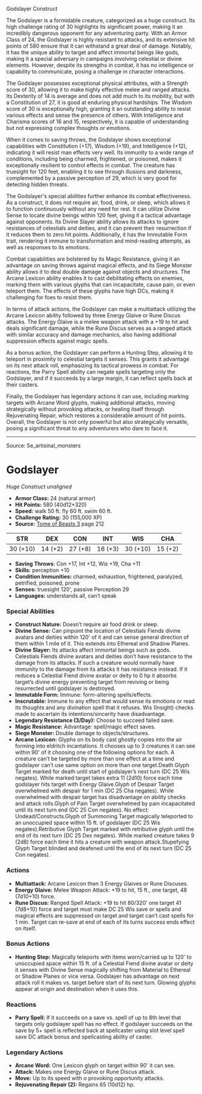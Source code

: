 <MonsterName/>Godslayer</MonsterName>
<CreatureType/>Construct</CreatureType>

<summary>The Godslayer is a formidable creature, categorized as a huge construct. Its high challenge rating of 30 highlights its significant power, making it an incredibly dangerous opponent for any adventuring party. With an Armor Class of 24, the Godslayer is highly resistant to attacks, and its extensive hit points of 580 ensure that it can withstand a great deal of damage. Notably, it has the unique ability to target and affect immortal beings like gods, making it a special adversary in campaigns involving celestial or divine elements. However, despite its strengths in combat, it has no intelligence or capability to communicate, posing a challenge in character interactions. </summary>

<detail>

The Godslayer possesses exceptional physical attributes, with a Strength score of 30, allowing it to make highly effective melee and ranged attacks. Its Dexterity of 14 is average and does not add much to its mobility, but with a Constitution of 27, it is good at enduring physical hardships. The Wisdom score of 30 is exceptionally high, granting it an outstanding ability to resist various effects and sense the presence of others. With Intelligence and Charisma scores of 16 and 15, respectively, it is capable of understanding but not expressing complex thoughts or emotions.

When it comes to saving throws, the Godslayer shows exceptional capabilities with Constitution (+17), Wisdom (+19), and Intelligence (+12), indicating it will resist man effects very well. Its immunity to a wide range of conditions, including being charmed, frightened, or poisoned, makes it exceptionally resilient to control effects in combat. The creature has truesight for 120 feet, enabling it to see through illusions and darkness, complemented by a passive perception of 29, which is very good for detecting hidden threats.

The Godslayer's special abilities further enhance its combat effectiveness. As a construct, it does not require air, food, drink, or sleep, which allows it to function continuously without any need for rest. It can utilize Divine Sense to locate divine beings within 120 feet, giving it a tactical advantage against opponents. Its Divine Slayer ability allows its attacks to ignore resistances of celestials and deities, and it can prevent their resurrection if it reduces them to zero hit points. Additionally, it has the Immutable Form trait, rendering it immune to transformation and mind-reading attempts, as well as responses to its emotions.

Combat capabilities are bolstered by its Magic Resistance, giving it an advantage on saving throws against magical effects, and its Siege Monster ability allows it to deal double damage against objects and structures. The Arcane Lexicon ability enables it to cast debilitating effects on enemies, marking them with various glyphs that can incapacitate, cause pain, or even teleport them. The effects of these glyphs have high DCs, making it challenging for foes to resist them.

In terms of attack actions, the Godslayer can make a multiattack utilizing the Arcane Lexicon ability followed by three Energy Glaive or Rune Discus attacks. The Energy Glaive is a melee weapon attack with a +19 to hit and deals significant damage, while the Rune Discus serves as a ranged attack with similar accuracy and damage mechanics, also having additional suppression effects against magic spells.

As a bonus action, the Godslayer can perform a Hunting Step, allowing it to teleport in proximity to celestial targets it senses. This grants it advantage on its next attack roll, emphasizing its tactical prowess in combat. For reactions, the Parry Spell ability can negate spells targeting only the Godslayer, and if it succeeds by a large margin, it can reflect spells back at their casters.

Finally, the Godslayer has legendary actions it can use, including marking targets with Arcane Word glyphs, making additional attacks, moving strategically without provoking attacks, or healing itself through Rejuvenating Repair, which restores a considerable amount of hit points. Overall, the Godslayer is not only powerful but also strategically versatile, posing a significant threat to any adventurers who dare to face it.</detail>



---

Source: 5e_artisinal_monsters

# Godslayer

*Huge* *Construct* *unaligned*

- **Armor Class:** 24 (natural armor)
- **Hit Points:** 580 (40d12+320)
- **Speed:** walk 50 ft. fly 60 ft. swim 60 ft.
- **Challenge Rating:** 30 (155,000 XP)
- **Source:** [Tome of Beasts 3](https://koboldpress.com/kpstore/product/tome-of-beasts-3-for-5th-edition/) page 212

| STR | DEX | CON | INT | WIS | CHA |
| --- | --- | --- | --- | --- | --- |
| 30 (+10) | 14 (+2) | 27 (+8) | 16 (+3) | 30 (+10) | 15 (+2) |

- **Saving Throws**: Con +17, Int +12, Wis +19, Cha +11
- **Skills:** perception +10
- **Condition Immunities:** charmed, exhaustion, frightened, paralyzed, petrified, poisoned, prone
- **Senses:** truesight 120', passive Perception 29
- **Languages:** understands all, can’t speak

### Special Abilities

- **Construct Nature:** Doesn’t require air food drink or sleep.
- **Divine Sense:** Can pinpoint the location of Celestials Fiends divine avatars and deities within 120' of it and can sense general direction of them within 1 mile of it. This extends into Ethereal and Shadow Planes.
- **Divine Slayer:** Its attacks affect immortal beings such as gods. Celestials Fiends divine avatars and deities don’t have resistance to the damage from its attacks. If such a creature would normally have immunity to the damage from its attacks it has resistance instead. If it reduces a Celestial Fiend divine avatar or deity to 0 hp it absorbs target’s divine energy preventing target from reviving or being resurrected until godslayer is destroyed.
- **Immutable Form:** Immune: form-altering spells/effects.
- **Inscrutable:** Immune to any effect that would sense its emotions or read its thoughts and any divination spell that it refuses. Wis (Insight) checks made to ascertain its intentions/sincerity have disadvantage.
- **Legendary Resistance (3/Day):** Choose to succeed failed save.
- **Magic Resistance:** Advantage: spell/magic effect saves.
- **Siege Monster:** Double damage to objects/structures.
- **Arcane Lexicon:** Glyphs on its body cast ghostly copies into the air forming into eldritch incantations. It chooses up to 3 creatures it can see within 90' of it choosing one of the following options for each. A creature can’t be targeted by more than one effect at a time and godslayer can’t use same option on more than one target.Death Glyph Target marked for death until start of godslayer’s next turn (DC 25 Wis negates). While marked target takes extra 11 (2d10) force each time godslayer hits target with Energy Glaive.Glyph of Despair Target overwhelmed with despair for 1 min (DC 25 Cha negates). While overwhelmed with despair target has disadvantage on ability checks and attack rolls.Glyph of Pain Target overwhelmed by pain incapacitated until its next turn end (DC 25 Con negates). No effect: Undead/Constructs.Glyph of Summoning Target magically teleported to an unoccupied space within 15 ft. of godslayer (DC 25 Wis negates).Retributive Glyph Target marked with retributive glyph until the end of its next turn (DC 25 Dex negates). While marked creature takes 9 (2d8) force each time it hits a creature with weapon attack.Stupefying Glyph Target blinded and deafened until the end of its next turn (DC 25 Con negates).

### Actions

- **Multiattack:** Arcane Lexicon then 3 Energy Glaives or Rune Discuses.
- **Energy Glaive:** Melee Weapon Attack: +19 to hit, 15 ft., one target, 48 (7d10+10) force.
- **Rune Discus:** Ranged Spell Attack: +19 to hit 80/320' one target 41 (7d8+10) force and target must make DC 25 Wis save or spells and magical effects are suppressed on target and target can’t cast spells for 1 min. Target can re-save at end of each of its turns success ends effect on itself.

### Bonus Actions

- **Hunting Step:** Magically teleports with items worn/carried up to 120' to unoccupied space within 15 ft. of a Celestial Fiend divine avatar or deity it senses with Divine Sense magically shifting from Material to Ethereal or Shadow Planes or vice versa. Godslayer has advantage on next attack roll it makes vs. target before start of its next turn. Glowing glyphs appear at origin and destination when it uses this.

### Reactions

- **Parry Spell:** If it succeeds on a save vs. spell of up to 8th level that targets only godslayer spell has no effect. If godslayer succeeds on the save by 5+ spell is reflected back at spellcaster using slot level spell save DC attack bonus and spellcasting ability of caster.



### Legendary Actions

- **Arcane Word:** One Lexicon glyph on target within 90' it can see.
- **Attack:** Makes one Energy Glaive or Rune Discus attack.
- **Move:** Up to its speed with o provoking opportunity attacks.
- **Rejuvenating Repair (2):** Regains 65 (10d12) hp.


